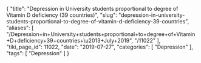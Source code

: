 {
    "title": "Depression in University students proportional to degree of Vitamin D deficiency (39 countries)",
    "slug": "depression-in-university-students-proportional-to-degree-of-vitamin-d-deficiency-39-countries",
    "aliases": [
        "/Depression+in+University+students+proportional+to+degree+of+Vitamin+D+deficiency+39+countries+\u2013+July+2019",
        "/11022"
    ],
    "tiki_page_id": 11022,
    "date": "2019-07-27",
    "categories": [
        "Depression"
    ],
    "tags": [
        "Depression"
    ]
}
